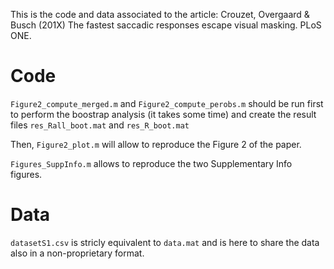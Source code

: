 This is the code and data associated to the article:
Crouzet, Overgaard & Busch (201X) The fastest saccadic responses escape visual masking. PLoS ONE.

# Code
`Figure2_compute_merged.m` and `Figure2_compute_perobs.m` should be run first to perform the boostrap analysis (it takes some time) and create the result files `res_Rall_boot.mat` and `res_R_boot.mat`

Then, `Figure2_plot.m` will allow to reproduce the Figure 2 of the paper.

`Figures_SuppInfo.m` allows to reproduce the two Supplementary Info figures.

# Data
`datasetS1.csv` is stricly equivalent to `data.mat` and is here to share the data also in a non-proprietary format.
